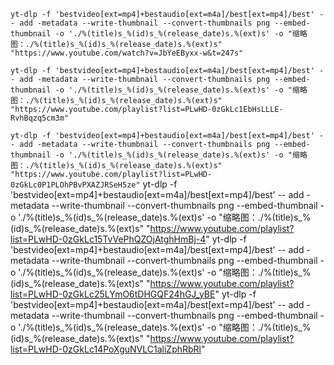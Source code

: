 


`
yt-dlp -f 'bestvideo[ext=mp4]+bestaudio[ext=m4a]/best[ext=mp4]/best' -- add -metadata --write-thumbnail --convert-thumbnails png --embed-thumbnail -o './%(title)s_%(id)s_%(release_date)s.%(ext)s' -o "缩略图：./%(title)s_%(id)s_%(release_date)s.%(ext)s"  "https://www.youtube.com/watch?v=JbYeEByxx-w&t=247s"
`

`
yt-dlp -f 'bestvideo[ext=mp4]+bestaudio[ext=m4a]/best[ext=mp4]/best' -- add -metadata --write-thumbnail --convert-thumbnails png --embed-thumbnail -o './%(title)s_%(id)s_%(release_date)s.%(ext)s' -o "缩略图：./%(title)s_%(id)s_%(release_date)s.%(ext)s"  "https://www.youtube.com/playlist?list=PLwHD-0zGkLc1EbHsLLLE-RvhBqzq5cm3m"
`

`
yt-dlp -f 'bestvideo[ext=mp4]+bestaudio[ext=m4a]/best[ext=mp4]/best' -- add -metadata --write-thumbnail --convert-thumbnails png --embed-thumbnail -o './%(title)s_%(id)s_%(release_date)s.%(ext)s' -o "缩略图：./%(title)s_%(id)s_%(release_date)s.%(ext)s"  "https://www.youtube.com/playlist?list=PLwHD-0zGkLc0P1PLOhPBvPXAZJRSeH5ze"
`
yt-dlp -f 'bestvideo[ext=mp4]+bestaudio[ext=m4a]/best[ext=mp4]/best' -- add -metadata --write-thumbnail --convert-thumbnails png --embed-thumbnail -o './%(title)s_%(id)s_%(release_date)s.%(ext)s' -o "缩略图：./%(title)s_%(id)s_%(release_date)s.%(ext)s"  "https://www.youtube.com/playlist?list=PLwHD-0zGkLc15TvVePhQZOjAtghHmBj-4"
yt-dlp -f 'bestvideo[ext=mp4]+bestaudio[ext=m4a]/best[ext=mp4]/best' -- add -metadata --write-thumbnail --convert-thumbnails png --embed-thumbnail -o './%(title)s_%(id)s_%(release_date)s.%(ext)s' -o "缩略图：./%(title)s_%(id)s_%(release_date)s.%(ext)s"  "https://www.youtube.com/playlist?list=PLwHD-0zGkLc25LYmO6tDHGQF24hGJ_yBE"
yt-dlp -f 'bestvideo[ext=mp4]+bestaudio[ext=m4a]/best[ext=mp4]/best' -- add -metadata --write-thumbnail --convert-thumbnails png --embed-thumbnail -o './%(title)s_%(id)s_%(release_date)s.%(ext)s' -o "缩略图：./%(title)s_%(id)s_%(release_date)s.%(ext)s"  "https://www.youtube.com/playlist?list=PLwHD-0zGkLc14PoXguNVLC1aliZphRbRl"
